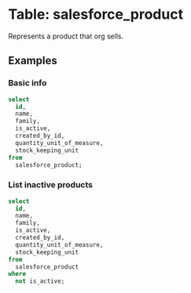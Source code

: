 # Table: salesforce_product

Represents a product that org sells.

## Examples

### Basic info

```sql
select
  id,
  name,
  family,
  is_active,
  created_by_id,
  quantity_unit_of_measure,
  stock_keeping_unit
from
  salesforce_product;
```

### List inactive products

```sql
select
  id,
  name,
  family,
  is_active,
  created_by_id,
  quantity_unit_of_measure,
  stock_keeping_unit
from
  salesforce_product
where
  not is_active;
```
